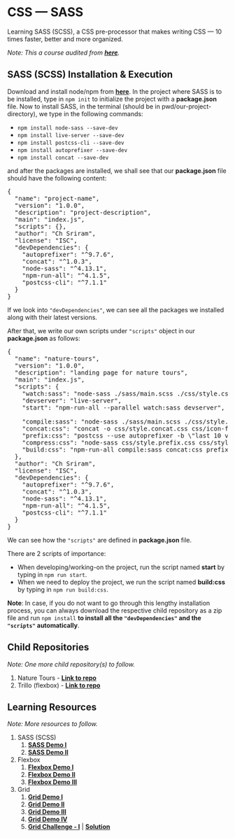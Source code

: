 # CSS &mdash; SASS

Learning SASS (SCSS), a CSS pre-processor that makes writing CSS &mdash; 10 times faster, better and more organized.

*Note: This a course audited from **[here](https://www.udemy.com/course/advanced-css-and-sass/)**.*

## SASS (SCSS) Installation & Execution

Download and install node/npm from __[here](https://nodejs.org/)__. In the project where SASS is to be installed, type in `npm init` to initialize the project with a __package.json__ file. Now to install SASS, in the terminal (should be in pwd/our-project-directory), we type in the following commands:

- `npm install node-sass --save-dev` 
- `npm install live-server --save-dev`
- `npm install postcss-cli --save-dev`
- `npm install autoprefixer --save-dev`
- `npm install concat --save-dev`

and after the packages are installed, we shall see that our **package.json** file should have the following content:

<pre>
{
  "name": "project-name",
  "version": "1.0.0",
  "description": "project-description",
  "main": "index.js",
  "scripts": {},
  "author": "Ch Sriram",
  "license": "ISC",
  "devDependencies": {
    "autoprefixer": "^9.7.6",
    "concat": "^1.0.3",
    "node-sass": "^4.13.1",
    "npm-run-all": "^4.1.5",
    "postcss-cli": "^7.1.1"
  }
}
</pre>

If we look into `"devDependencies"`, we can see all the packages we installed along with their latest versions.

After that, we write our own scripts under `"scripts"` object in our **package.json** as follows:

<pre>
{
  "name": "nature-tours",
  "version": "1.0.0",
  "description": "landing page for nature tours",
  "main": "index.js",
  "scripts": {
    "watch:sass": "node-sass ./sass/main.scss ./css/style.css -w",
    "devserver": "live-server",
    "start": "npm-run-all --parallel watch:sass devserver",

    "compile:sass": "node-sass ./sass/main.scss ./css/style.comp.css",
    "concat:css": "concat -o css/style.concat.css css/icon-font.css css/style.comp.css",
    "prefix:css": "postcss --use autoprefixer -b \"last 10 versions\" css/style.concat.css -o css/style.prefix.css",
    "compress:css": "node-sass css/style.prefix.css css/style.min.css --output-style compressed",
    "build:css": "npm-run-all compile:sass concat:css prefix:css compress:css"
  },
  "author": "Ch Sriram",
  "license": "ISC",
  "devDependencies": {
    "autoprefixer": "^9.7.6",
    "concat": "^1.0.3",
    "node-sass": "^4.13.1",
    "npm-run-all": "^4.1.5",
    "postcss-cli": "^7.1.1"
  }
}
</pre>

We can see how the `"scripts"` are defined in **package.json** file. 

There are 2 scripts of importance:

- When developing/working-on the project, run the script named **start** by typing in `npm run start`.
- When we need to deploy the project, we run the script named **build:css** by typing in `npm run build:css`.

**Note**: In case, if you do not want to go through this lengthy installation process, you can always download the respective child repository as a zip file and run `npm install` **to install all the `"devDependencies"` and the `"scripts"` automatically**.

## Child Repositories

*Note: One more child repository(s) to follow.*

1. Nature Tours - **[Link to repo](https://github.com/Ch-sriram/nature-tours)**
2. Trillo (flexbox) - **[Link to repo](https://github.com/Ch-sriram/trillo-flexbox)**


## Learning Resources

*Note: More resources to follow.*

1. SASS (SCSS)
   1. **[SASS Demo I](https://codepen.io/ch-sriram/pen/KKdMmZj)**
   2. **[SASS Demo II](https://codepen.io/ch-sriram/pen/MWaexGp)**
2. Flexbox
   1. **[Flexbox Demo I](https://codepen.io/ch-sriram/pen/mdeGLxq)**
   2. **[Flexbox Demo II](https://codepen.io/ch-sriram/pen/jObvKqN)**
   3. **[Flexbox Demo III](https://codepen.io/ch-sriram/pen/qBOJOWy)**
3. Grid
   1. **[Grid Demo I](https://codepen.io/ch-sriram/pen/KKdbqGg)**
   2. **[Grid Demo II](https://codepen.io/ch-sriram/pen/RwWEZGw)**
   3. **[Grid Demo III](https://codepen.io/ch-sriram/pen/qBOLPjN)**
   4. **[Grid Demo IV](https://codepen.io/ch-sriram/pen/JjYwZqW)**
   5. **[Grid Challenge - I](https://github.com/Ch-sriram/css-sass/blob/dev/3-nexter-grid/Resources/challenge--1.png)** | **[Solution](https://codepen.io/ch-sriram/pen/XWmOOzw)**